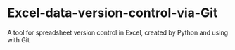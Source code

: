 # Excel-data-version-control-via-Git
A tool for spreadsheet version control in Excel, created by Python and using with Git
